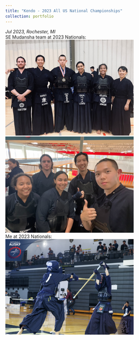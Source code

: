 ```yaml
---
title: "Kendo - 2023 All US National Championships"
collection: portfolio
---
```

*Jul 2023, Rochester, MI* <br/>
SE Mudansha team at 2023 Nationals: <br/>
<img src='/images/Kendo_Nationals_1.jpg' width="400"> 
<img src='/images/Kendo_Nationals_2.JPG' width="400"> 
<br/>
Me at 2023 Nationals: <br/>
<img src='/images/AUSKF_Kang.jpg' width="400"> 
<br/>
